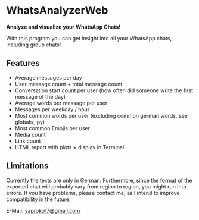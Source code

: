 # WhatsAnalyzerWeb

**Analyze and visualize your WhatsApp Chats!**

With this program you can get insight into all your WhatsApp chats, including group chats!

## Features

* Average messages per day
* User message count + total message count
* Conversation start count per user (how often did someone write the first message of the day)
* Average words per message per user
* Messages per weekday / hour
* Most common words per user (excluding common german words, see globals_.py)
* Most common Emojis per user
* Media count
* Link count
* HTML report with plots + display in Terminal

## Limitations

Currently the texts are only in German. Furthermore, since the format of the exported chat will probably vary from region to region, you might run into errors. If you have problems, please contact me, as I intend to improve compatibility in the future.

E-Mail: saproko17@gmail.com
